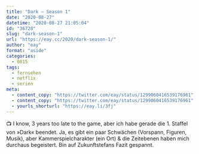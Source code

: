 ```yaml
---
title: "Dark – Season 1"
date: "2020-08-27"
datetime: "2020-08-27 21:05:04"
id: "36728"
slug: "dark-season-1"
url: "https://eay.cc/2020/dark-season-1/"
author: "eay"
format: "aside"
categories:
  - 0815
tags:
  - fernsehen
  - netflix
  - serien
meta:
  - content_copy: "https://twitter.com/eay/status/1299060416539176961"
  - content_copy: "https://twitter.com/eay/status/1299060416539176961"
  - yourls_shorturl: "https://eay.li/3fj"
---
```


📺 I know, 3 years too late to the game, aber ich habe gerade die 1. Staffel von »Dark« beendet. Ja, es gibt ein paar Schwächen (Vorspann, Figuren, Musik), aber Kammerspielcharakter (ein Ort) & die Zeitebenen haben mich durchaus begeistert. Bin auf Zukunftstefans Fazit gespannt.
